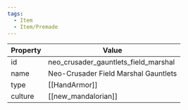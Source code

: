 ```yaml
---
tags:
  - Item
  - Item/Premade
---
```


| Property | Value                                |
| -------- | ------------------------------------ |
| id       | neo_crusader_gauntlets_field_marshal |
| name     | Neo-Crusader Field Marshal Gauntlets |
| type     | [[HandArmor]]                        |
| culture  | [[new_mandalorian]]                  |


